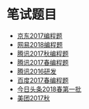 笔试题目
====
* [京东2017编程题](https://github.com/Tramac/NewCoder/tree/master/JingDong2017)
* [网易2018编程题](https://github.com/Tramac/NewCoder/tree/master/WangYi2018)
* [腾讯2017秋编程题](https://github.com/Tramac/NewCoder/tree/master/Tencent2017)
* [腾讯2017春编程题](https://github.com/Tramac/NewCoder/tree/master/Tencent2017Spring)
* [腾讯2016研发](https://github.com/Tramac/NewCoder/tree/master/Tencent2016)
* [百度2017春编程题](https://github.com/Tramac/NewCoder/tree/master/BaiDu2017Spring)
* [今日头条2018春第一批](https://github.com/Tramac/NewCoder/tree/master/TouTiao2018Spring-1)
* [美团2017秋](https://github.com/Tramac/NewCoder/tree/master/MeiTuan2017)
